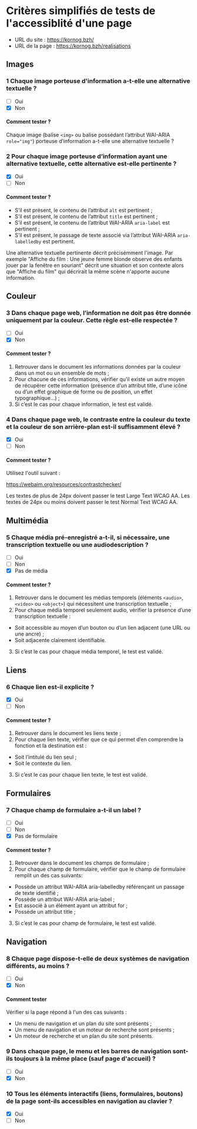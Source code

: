# Critères simplifiés de tests de l'accessiblité d'une page

- URL du site : https://kornog.bzh/
- URL de la page : https://kornog.bzh/realisations


## Images

### 1 Chaque image porteuse d'information a-t-elle une alternative textuelle ?

- [ ] Oui
- [x] Non 

#### Comment tester ?

Chaque image (balise `<img>` ou balise possédant l’attribut WAI-ARIA `role="img"`) porteuse d’information a-t-elle une alternative textuelle ?


### 2 Pour chaque image porteuse d’information ayant une alternative textuelle, cette alternative est-elle pertinente ?

- [x] Oui
- [ ] Non

#### Comment tester ?

- S’il est présent, le contenu de l’attribut `alt` est pertinent ;
- S’il est présent, le contenu de l’attribut `title` est pertinent ;
- S’il est présent, le contenu de l’attribut WAI-ARIA `aria-label` est pertinent ;
- S’il est présent, le passage de texte associé via l’attribut WAI-ARIA `aria-labelledby` est pertinent.

Une alternative textuelle pertinente décrit précisémment l'image. Par exemple "Affiche du film : Une jeune femme blonde observe des enfants jouer par la fenêtre en souriant" décrit une situation et son contexte alors que "Affiche du film" qui décrirait la même scène n'apporte aucune information.


## Couleur

### 3 Dans chaque page web, l’information ne doit pas être donnée uniquement par la couleur. Cette règle est-elle respectée ?

- [ ] Oui
- [x] Non

#### Comment tester ?

1. Retrouver dans le document les informations données par la couleur dans un mot ou un ensemble de mots ;
2. Pour chacune de ces informations, vérifier qu’il existe un autre moyen de récupérer cette information (présence d’un attribut title, d’une icône ou d’un effet graphique de forme ou de position, un effet typographique…) ;
3. Si c’est le cas pour chaque information, le test est validé.

### 4 Dans chaque page web, le contraste entre la couleur du texte et la couleur de son arrière-plan est-il suffisamment élevé ?

- [x] Oui
- [ ] Non

#### Comment tester ?

Utilisez l'outil suivant :

https://webaim.org/resources/contrastchecker/

Les textes de plus de 24px doivent passer le test Large Text WCAG AA.
Les textes de 24px ou moins doivent passer le test Normal Text WCAG AA.


## Multimédia

### 5 Chaque média pré-enregistré a-t-il, si nécessaire, une transcription textuelle ou une audiodescription ?

- [ ] Oui
- [ ] Non
- [x] Pas de média

#### Comment tester ?

1. Retrouver dans le document les médias temporels (éléments `<audio>`, `<video>` ou `<object>`) qui nécessitent une transcription textuelle ;
2. Pour chaque média temporel seulement audio, vérifier la présence d’une transcription textuelle :
- Soit accessible au moyen d’un bouton ou d’un lien adjacent (une URL ou une ancre) ;
- Soit adjacente clairement identifiable.
3. Si c’est le cas pour chaque média temporel, le test est validé.

## Liens

### 6 Chaque lien est-il explicite ?

- [x] Oui
- [ ] Non

#### Comment tester ?

1. Retrouver dans le document les liens texte ;
2. Pour chaque lien texte, vérifier que ce qui permet d’en comprendre la fonction et la destination est :
- Soit l’intitulé du lien seul ;
- Soit le contexte du lien.
3. Si c’est le cas pour chaque lien texte, le test est validé.

## Formulaires

### 7 Chaque champ de formulaire a-t-il un label ?

- [ ] Oui
- [ ] Non
- [x] Pas de formulaire

#### Comment tester ?

1. Retrouver dans le document les champs de formulaire ;
2. Pour chaque champ de formulaire, vérifier que le champ de formulaire remplit un des cas suivants:
- Possède un attribut WAI-ARIA aria-labelledby référençant un passage de texte identifié ;
- Possède un attribut WAI-ARIA aria-label ;
- Est associé à un élément <label> ayant un attribut for ;
- Possède un attribut title ;
3. Si c’est le cas pour champ de formulaire, le test est validé.


## Navigation

### 8 Chaque page dispose-t-elle de deux systèmes de navigation différents, au moins ?

- [ ] Oui
- [x] Non

#### Comment tester

Vérifier si la page répond à l'un des cas suivants :

- Un menu de navigation et un plan du site sont présents ;
- Un menu de navigation et un moteur de recherche sont présents ;
- Un moteur de recherche et un plan du site sont présents.

### 9 Dans chaque page, le menu et les barres de navigation sont-ils toujours à la même place (sauf page d'accueil) ?

- [ ] Oui
- [x] Non

### 10 Tous les éléments interactifs (liens, formulaires, boutons) de la page sont-ils accessibles en navigation au clavier ?

- [x] Oui
- [ ] Non